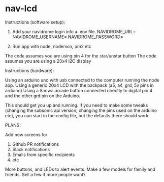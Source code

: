 # nav-lcd

Instructions (software setup):

1. Add your navidrome login info a .env file.
NAVIDROME_URL=
NAVIDROME_USERNAME=
NAVIDROME_PASSWORD=

2. Run app with node, nodemon, pm2 etc

The code assumes you are using pin 4 for the star/unstar button
The code assumes you are using a 20x4 I2C display

Instructions (hardware):

Using an arduino uno with usb connected to the computer running the node app.
Using a generic 20x4 LCD with the backpack (a5, a4, grd, 5v pins in arduino)
Using a Sanwa arcade button connected directly to digital pin 4 and the other grd pin on the Arduino.

This should get you up and running. If you need to make some tweaks (changing the subsonic api version, changing the pins used on the arduino etc), you can start in the config file, but the defaults there should work.

PLANS:

Add new screens for 
1. Github PR notifications
2. Slack notifications
3. Emails from specific recipients
4. etc

More buttons, and LEDs to alert events. Make a few models for family and friends. Sell a few if more people want?
